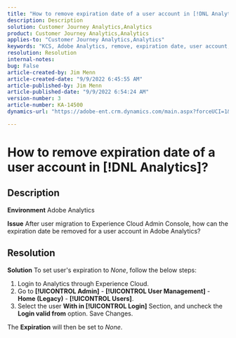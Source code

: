 ```yaml
---
title: "How to remove expiration date of a user account in [!DNL Analytics]?"
description: Description
solution: Customer Journey Analytics,Analytics
product: Customer Journey Analytics,Analytics
applies-to: "Customer Journey Analytics,Analytics"
keywords: "KCS, Adobe Analytics, remove, expiration date, user account, Analytics User Management"
resolution: Resolution
internal-notes: 
bug: False
article-created-by: Jim Menn
article-created-date: "9/9/2022 6:45:55 AM"
article-published-by: Jim Menn
article-published-date: "9/9/2022 6:54:24 AM"
version-number: 3
article-number: KA-14500
dynamics-url: "https://adobe-ent.crm.dynamics.com/main.aspx?forceUCI=1&pagetype=entityrecord&etn=knowledgearticle&id=1876390b-0b30-ed11-9db1-0022480866ad"

---
```

# How to remove expiration date of a user account in [!DNL Analytics]?

## Description


<b>Environment</b>
 Adobe Analytics

<b>Issue</b>
 After user migration to Experience Cloud Admin Console, how can the expiration date be removed for a user account in Adobe Analytics?


## Resolution


<b>Solution</b>
To set user's expiration to *None*, follow the below steps:

1. Login to Analytics through Experience Cloud.
2. Go to <b>[!UICONTROL Admin]</b> - <b>[!UICONTROL User Management]</b> - <b>Home (Legacy)</b> - <b>[!UICONTROL Users]</b>.
3. Select the user  <b>With in [!UICONTROL Login]</b> Section, and uncheck the <b>Login valid from</b> option. Save Changes.


The <b>Expiration</b> will then be set to *None*.
